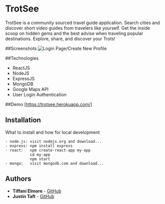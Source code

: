 # TrotSee 

TrotSee is a community sourced travel guide application. Search cities and discover short video guides from travelers like yourself. Get the inside scoop on hidden gems and the best advise when traveling popular destinations. Explore, share, and discover your Trots!

##Screenshots
![Login Page/Create New Profile](https://user-images.githubusercontent.com/21062007/34691551-87c8bbc0-f482-11e7-86ad-b1cfd60d6098.png)

##Technologies
- ReactJS 
- NodeJS
- ExpressJS
- MongoDB
- Google Maps API
- User Login Authentication 

##Demo
[https://trotsee.herokuapp.com/]

## Installation

What to install and how for local development 

```
- node.js: visit nodejs.org and download...
- express: npm install express 
- react:   npm create-react-app my-app
		   cd my-app
		   npm start
- mongo:   visit mongodb.com and download...
```

## Authors

* **Tiffani Elmore** - [GitHub](https://github.com/grace000)
* **Justin Taft** - [GitHub](https://github.com/jjtaft)
